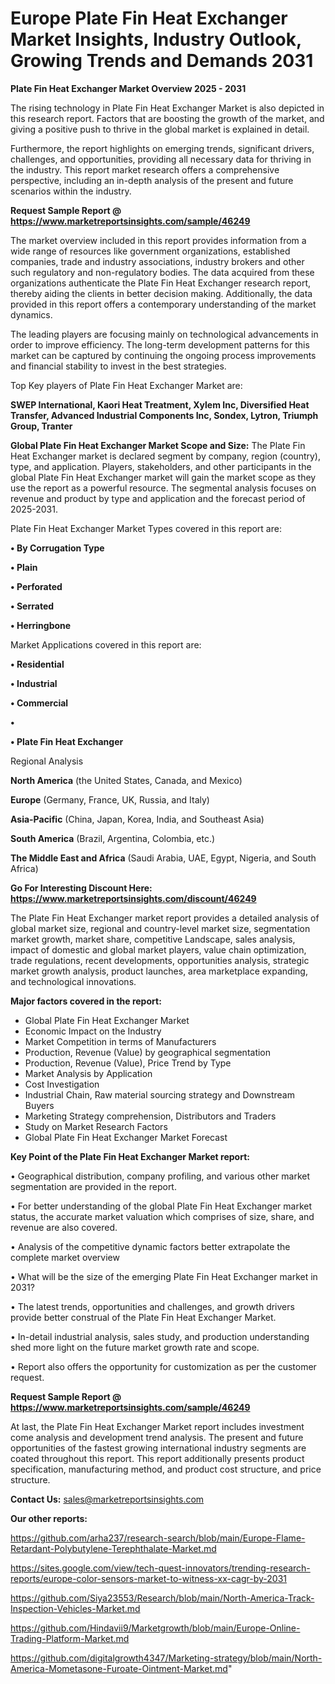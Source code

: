 # Europe Plate Fin Heat Exchanger Market Insights, Industry Outlook, Growing Trends and Demands 2031

<Strong> Plate Fin Heat Exchanger Market Overview 2025 - 2031</strong>

The rising technology in Plate Fin Heat Exchanger Market is also depicted in this research report. Factors that are boosting the growth of the market, and giving a positive push to thrive in the global market is explained in detail.

Furthermore, the report highlights on emerging trends, significant drivers, challenges, and opportunities, providing all necessary data for thriving in the industry. This report market research offers a comprehensive perspective, including an in-depth analysis of the present and future scenarios within the industry.

<strong>Request Sample Report @ <a href=https://www.marketreportsinsights.com/sample/46249>https://www.marketreportsinsights.com/sample/46249</a></strong>

The market overview included in this report provides information from a wide range of resources like government organizations, established companies, trade and industry associations, industry brokers and other such regulatory and non-regulatory bodies. The data acquired from these organizations authenticate the Plate Fin Heat Exchanger research report, thereby aiding the clients in better decision making. Additionally, the data provided in this report offers a contemporary understanding of the market dynamics.

The leading players are focusing mainly on technological advancements in order to improve efficiency. The long-term development patterns for this market can be captured by continuing the ongoing process improvements and financial stability to invest in the best strategies.

Top Key players of Plate Fin Heat Exchanger Market are:

<strong>SWEP International, Kaori Heat Treatment, Xylem Inc, Diversified Heat Transfer, Advanced Industrial Components Inc, Sondex, Lytron, Triumph Group, Tranter</strong>

<strong><b>Global Plate Fin Heat Exchanger Market Scope and Size:</b></strong>
The Plate Fin Heat Exchanger market is declared segment by company, region (country), type, and application. Players, stakeholders, and other participants in the global Plate Fin Heat Exchanger market will gain the market scope as they use the report as a powerful resource. The segmental analysis focuses on revenue and product by type and application and the forecast period of 2025-2031.

Plate Fin Heat Exchanger Market Types covered in this report are:

<strong>•  By Corrugation Type

•  Plain

•  Perforated

•  Serrated

•  Herringbone</strong>

Market Applications covered in this report are:

<strong>•  Residential

•  Industrial

•  Commercial

•  

•  Plate Fin Heat Exchanger</strong> 

Regional Analysis

<strong>North America</strong> (the United States, Canada, and Mexico)

<strong>Europe</strong> (Germany, France, UK, Russia, and Italy)

<strong>Asia-Pacific</strong> (China, Japan, Korea, India, and Southeast Asia)

<strong>South America</strong> (Brazil, Argentina, Colombia, etc.)

<strong>The Middle East and Africa</strong> (Saudi Arabia, UAE, Egypt, Nigeria, and South Africa)

<strong>Go For Interesting Discount Here: <a href=https://www.marketreportsinsights.com/discount/46249>https://www.marketreportsinsights.com/discount/46249</a></strong>

The Plate Fin Heat Exchanger market report provides a detailed analysis of global market size, regional and country-level market size, segmentation market growth, market share, competitive Landscape, sales analysis, impact of domestic and global market players, value chain optimization, trade regulations, recent developments, opportunities analysis, strategic market growth analysis, product launches, area marketplace expanding, and technological innovations.

<strong><b>Major factors covered in the report:</b></strong>
<ul>
  <li>Global Plate Fin Heat Exchanger Market </li>
  <li>Economic Impact on the Industry</li>
  <li>Market Competition in terms of Manufacturers</li>
  <li>Production, Revenue (Value) by geographical segmentation</li>
  <li>Production, Revenue (Value), Price Trend by Type</li>
  <li>Market Analysis by Application</li>
  <li>Cost Investigation</li>
  <li>Industrial Chain, Raw material sourcing strategy and Downstream Buyers</li>
  <li>Marketing Strategy comprehension, Distributors and Traders</li>
  <li>Study on Market Research Factors</li>
  <li>Global Plate Fin Heat Exchanger Market Forecast</li>
</ul>

<strong><b>Key Point of the Plate Fin Heat Exchanger Market report:</b></strong>

• Geographical distribution, company profiling, and various other market segmentation are provided in the report.

• For better understanding of the global Plate Fin Heat Exchanger market status, the accurate market valuation which comprises of size, share, and revenue are also covered.

• Analysis of the competitive dynamic factors better extrapolate the complete market overview

• What will be the size of the emerging Plate Fin Heat Exchanger market in 2031?

• The latest trends, opportunities and challenges, and growth drivers provide better construal of the Plate Fin Heat Exchanger Market.

• In-detail industrial analysis, sales study, and production understanding shed more light on the future market growth rate and scope.

• Report also offers the opportunity for customization as per the customer request.

<strong>Request Sample Report @ <a href=https://www.marketreportsinsights.com/sample/46249>https://www.marketreportsinsights.com/sample/46249</a></strong>

At last, the Plate Fin Heat Exchanger Market report includes investment come analysis and development trend analysis. The present and future opportunities of the fastest growing international industry segments are coated throughout this report. This report additionally presents product specification, manufacturing method, and product cost structure, and price structure.

<strong>Contact Us:</strong>
sales@marketreportsinsights.com

<strong>Our other reports:</strong>

<a href=https://github.com/arha237/research-search/blob/main/Europe-Flame-Retardant-Polybutylene-Terephthalate-Market.md>https://github.com/arha237/research-search/blob/main/Europe-Flame-Retardant-Polybutylene-Terephthalate-Market.md</a>

<a href=https://sites.google.com/view/tech-quest-innovators/trending-research-reports/europe-color-sensors-market-to-witness-xx-cagr-by-2031>https://sites.google.com/view/tech-quest-innovators/trending-research-reports/europe-color-sensors-market-to-witness-xx-cagr-by-2031</a>

<a href=https://github.com/Siya23553/Research/blob/main/North-America-Track-Inspection-Vehicles-Market.md>https://github.com/Siya23553/Research/blob/main/North-America-Track-Inspection-Vehicles-Market.md</a>

<a href=https://github.com/Hindavii9/Marketgrowth/blob/main/Europe-Online-Trading-Platform-Market.md>https://github.com/Hindavii9/Marketgrowth/blob/main/Europe-Online-Trading-Platform-Market.md</a>

<a href=https://github.com/digitalgrowth4347/Marketing-strategy/blob/main/North-America-Mometasone-Furoate-Ointment-Market.md>https://github.com/digitalgrowth4347/Marketing-strategy/blob/main/North-America-Mometasone-Furoate-Ointment-Market.md</a>"
